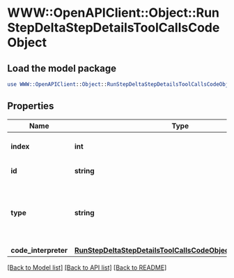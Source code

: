 # WWW::OpenAPIClient::Object::RunStepDeltaStepDetailsToolCallsCodeObject

## Load the model package
```perl
use WWW::OpenAPIClient::Object::RunStepDeltaStepDetailsToolCallsCodeObject;
```

## Properties
Name | Type | Description | Notes
------------ | ------------- | ------------- | -------------
**index** | **int** | The index of the tool call in the tool calls array. | 
**id** | **string** | The ID of the tool call. | [optional] 
**type** | **string** | The type of tool call. This is always going to be &#x60;code_interpreter&#x60; for this type of tool call. | 
**code_interpreter** | [**RunStepDeltaStepDetailsToolCallsCodeObjectCodeInterpreter**](RunStepDeltaStepDetailsToolCallsCodeObjectCodeInterpreter.md) |  | [optional] 

[[Back to Model list]](../README.md#documentation-for-models) [[Back to API list]](../README.md#documentation-for-api-endpoints) [[Back to README]](../README.md)


